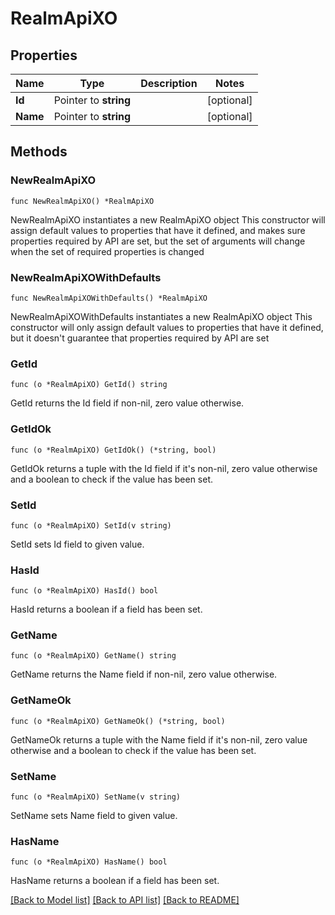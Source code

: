 # RealmApiXO

## Properties

Name | Type | Description | Notes
------------ | ------------- | ------------- | -------------
**Id** | Pointer to **string** |  | [optional] 
**Name** | Pointer to **string** |  | [optional] 

## Methods

### NewRealmApiXO

`func NewRealmApiXO() *RealmApiXO`

NewRealmApiXO instantiates a new RealmApiXO object
This constructor will assign default values to properties that have it defined,
and makes sure properties required by API are set, but the set of arguments
will change when the set of required properties is changed

### NewRealmApiXOWithDefaults

`func NewRealmApiXOWithDefaults() *RealmApiXO`

NewRealmApiXOWithDefaults instantiates a new RealmApiXO object
This constructor will only assign default values to properties that have it defined,
but it doesn't guarantee that properties required by API are set

### GetId

`func (o *RealmApiXO) GetId() string`

GetId returns the Id field if non-nil, zero value otherwise.

### GetIdOk

`func (o *RealmApiXO) GetIdOk() (*string, bool)`

GetIdOk returns a tuple with the Id field if it's non-nil, zero value otherwise
and a boolean to check if the value has been set.

### SetId

`func (o *RealmApiXO) SetId(v string)`

SetId sets Id field to given value.

### HasId

`func (o *RealmApiXO) HasId() bool`

HasId returns a boolean if a field has been set.

### GetName

`func (o *RealmApiXO) GetName() string`

GetName returns the Name field if non-nil, zero value otherwise.

### GetNameOk

`func (o *RealmApiXO) GetNameOk() (*string, bool)`

GetNameOk returns a tuple with the Name field if it's non-nil, zero value otherwise
and a boolean to check if the value has been set.

### SetName

`func (o *RealmApiXO) SetName(v string)`

SetName sets Name field to given value.

### HasName

`func (o *RealmApiXO) HasName() bool`

HasName returns a boolean if a field has been set.


[[Back to Model list]](../README.md#documentation-for-models) [[Back to API list]](../README.md#documentation-for-api-endpoints) [[Back to README]](../README.md)


